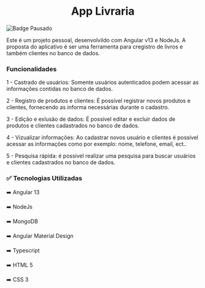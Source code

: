 <h1 align="center">App Livraria</h1>

![Badge Pausado](https://img.shields.io/badge/Status-PAUSADO-yellow)

<p>Este é um projeto pessoal, desenvolvildo com Angular v13 e NodeJs. A proposta do aplicativo é ser uma ferramenta para cregistro de livros e também clientes no banco de dados.</p>

<h3>Funcionalidades</h3>

1 - Castrado de usuários: Somente usuários autenticados podem acessar as informações contidas no banco de dados.

2 - Registro de produtos e clientes: É possível registrar novos produtos e clientes, fornecendo as informa necessárias durante o cadastro.

3 - Edição e exlusão de dados: É possível editar e excluir dados de produtos e clientes cadastrados no banco de dados.

4 - Vizualizar informações: Ao cadastrar novos usuário e clientes é possível acessar as informações como por exemplo: nome, telefone, email, ect..

5 - Pesquisa rápida: é possível realizar uma pesquisa para buscar usuários e clientes cadastrados no banco de dados.

<h3>✅ Tecnologias Utilizadas</h3>

➡️ Angular 13

➡️ NodeJs

➡️ MongoDB

➡️ Angular Material Design

➡️ Typescript

➡️ HTML 5

➡️ CSS 3
